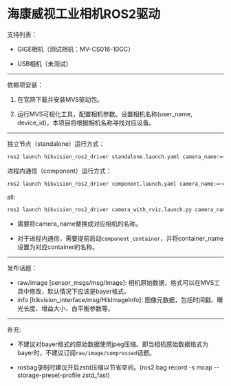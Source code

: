# 海康威视工业相机ROS2驱动

支持列表：

* GIGE相机（测试相机：MV-CS016-10GC）

* USB相机（未测试）

---

依赖项安装：

1. 在官网下载并安装MVS驱动包。

2. 运行MVS可视化工具，配置相机参数。设置相机名称(user_name, device_id)，本项目将根据相机名称寻找对应设备。

---

独立节点（standalone）运行方式：

```zsh
ros2 launch hikvision_ros2_driver standalone.launch.yaml camera_name:=<camera_name>
```

进程内通信（component）运行方式：

```zsh
ros2 launch hikvision_ros2_driver component.launch.yaml camera_name:=<camera_name> container_name:=<container_name>
```
all:
```zsh
ros2 launch hikvision_ros2_driver camera_with_rviz.launch.py camera_name:=my_camera
```

* 需要将camera_name替换成对应相机的名称。

* 对于进程内通信，需要提前启动`component_container`，并将container_name设置为对应container的名称。

---

发布话题：

* raw/image [sensor_msgs/msg/Image]: 相机原始数据，格式可以在MVS工具中修改，默认情况下应该是bayer格式。
* info [hikvision_interface/msg/HikImageInfo]: 图像元数据，包括时间戳、曝光长度、增益大小、白平衡参数等。

---

补充:

* 不建议对bayer格式的原始数据使用jpeg压缩。即当相机原始数据格式为bayer时，不建议订阅`raw/image/compressed`话题。

* rosbag录制时建议开启zstd压缩以节省空间。(ros2 bag record -s mcap --storage-preset-profile zstd_fast)